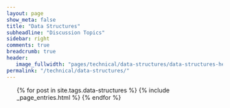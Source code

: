 ```yaml
---
layout: page
show_meta: false
title: "Data Structures"
subheadline: "Discussion Topics"
sidebar: right
comments: true
breadcrumb: true
header:
   image_fullwidth: "pages/technical/data-structures/data-structures-header.png"
permalink: "/technical/data-structures/"
---
```

<ul>
    {% for post in site.tags.data-structures %}
        {% include _page_entries.html %}
    {% endfor %}
</ul>